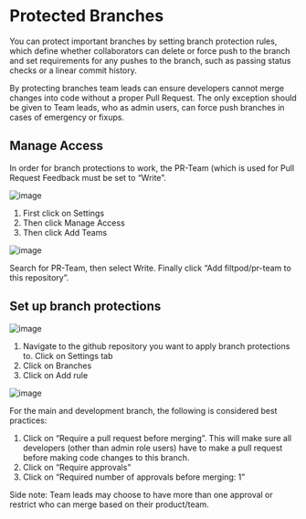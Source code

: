 # Protected Branches

You can protect important branches by setting branch protection rules, which define whether collaborators can delete or force push to the branch and set requirements for any pushes to the branch, such as passing status checks or a linear commit history.

By protecting branches team leads can ensure developers cannot merge changes into code without a proper Pull Request. The only exception should be given to Team leads, who as admin users, can force push branches in cases of emergency or fixups.  

## Manage Access

In order for branch protections to work, the PR-Team (which is used for Pull Request Feedback must be set to “Write”.

![image](https://user-images.githubusercontent.com/398491/139479481-0423c726-2a14-45b1-af3a-35c9b1a2c3dc.png)


1. First click on Settings
2. Then click Manage Access
3. Then click Add Teams

![image](https://user-images.githubusercontent.com/398491/139479511-f47319b0-3e52-4914-b3dd-22acbb76d706.png)

Search for PR-Team, then select Write. Finally click “Add filtpod/pr-team to this repository”.

## Set up branch protections

![image](https://user-images.githubusercontent.com/398491/139479542-8c23cd2f-d0dd-458e-b154-3d05c5bdc638.png)

1. Navigate to the github repository you want to apply branch protections to. Click on Settings tab
2. Click on Branches
3. Click on Add rule

![image](https://user-images.githubusercontent.com/398491/139479558-88765909-b4b4-4a14-acf3-03fa0eb5e6f6.png)

For the main and development branch, the following is considered best practices:
1. Click on “Require a pull request before merging”. This will make sure all developers (other than admin role users) have to make a pull request before making code changes to this branch.
2. Click on “Require approvals”
3. Click on “Required number of approvals before merging: 1”

Side note: Team leads may choose to have more than one approval or restrict who can merge based on their product/team.

